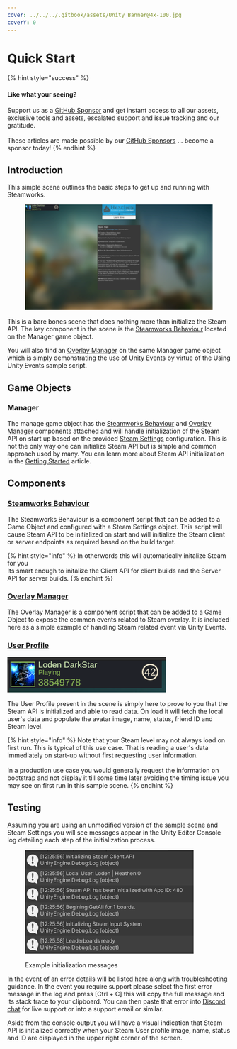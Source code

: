 ```yaml
---
cover: ../../../.gitbook/assets/Unity Banner@4x-100.jpg
coverY: 0
---
```


# Quick Start

{% hint style="success" %}
#### Like what your seeing?

Support us as a [GitHub Sponsor](../../../become-a-sponsor/) and get instant access to all our assets, exclusive tools and assets, escalated support and issue tracking and our gratitude.\
\
These articles are made possible by our [GitHub Sponsors](../../../become-a-sponsor/) ... become a sponsor today!
{% endhint %}

## Introduction

This simple scene outlines the basic steps to get up and running with Steamworks.

<figure><img src="../../../.gitbook/assets/image (3) (1) (6).png" alt=""><figcaption></figcaption></figure>

This is a bare bones scene that does nothing more than initialize the Steam API. The key component in the scene is the [Steamworks Behaviour](../components/steamworks-behaviour.md) located on the Manager game object.

You will also find an [Overlay Manager](../components/overlay-manager.md) on the same Manager game object which is simply demonstrating the use of Unity Events by virtue of the Using Unity Events sample script.

## Game Objects

### Manager

The manage game object has the [Steamworks Behaviour](../components/steamworks-behaviour.md) and [Overlay Manager](../components/overlay-manager.md) components attached and will handle initialization of the Steam API on start up based on the provided [Steam Settings](../scriptable-objects/steam-settings/) configuration. This is not the only way one can initialize Steam API but is simple and common approach used by many. You can learn more about Steam API initialization in the [Getting Started](../quick-start-guide/) article.

## Components

### [Steamworks Behaviour](../components/steamworks-behaviour.md)

The Steamworks Behaviour is a component script that can be added to a Game Object and configured with a Steam Settings object. This script will cause Steam API to be initialized on start and will initialize the Steam client or server endpoints as required based on the build target.

{% hint style="info" %}
In otherwords this will automatically initalize Steam for you\
Its smart enough to initalize the Client API for client builds and the Server API for server builds.
{% endhint %}

### [Overlay Manager](../components/overlay-manager.md)

The Overlay Manager is a component script that can be added to a Game Object to expose the common events related to Steam overlay. It is included here as a simple example of handling Steam related event via Unity Events.

### [User Profile](../prefabs/friend-profile.md)

![](<../../../.gitbook/assets/image (2) (4) (3).png>)

The User Profile present in the scene is simply here to prove to you that the Steam API is initialized and able to read data. On load it will fetch the local user's data and populate the avatar image, name, status, friend ID and Steam level.

{% hint style="info" %}
Note that your Steam level may not always load on first run. This is typical of this use case. That is reading a user's data immediately on start-up without first requesting user information.\
\
In a production use case you would generally request the information on bootstrap and not display it till some time later avoiding the timing issue you may see on first run in this sample scene.
{% endhint %}

## Testing

Assuming you are using an unmodified version of the sample scene and Steam Settings you will see messages appear in the Unity Editor Console log detailing each step of the initialization process.

<figure><img src="../../../.gitbook/assets/image (15) (1) (3).png" alt=""><figcaption><p>Example initialization messages</p></figcaption></figure>

In the event of an error details will be listed here along with troubleshooting guidance. In the event you require support please select the first error message in the log and press \[Ctrl + C] this will copy the full message and its stack trace to your clipboard. You can then paste that error into [Discord chat](https://discord.gg/eVVgM36) for live support or into a support email or similar.

Aside from the console output you will have a visual indication that Steam API is initialized correctly when your Steam User profile image, name, status and ID are displayed in the upper right corner of the screen.
